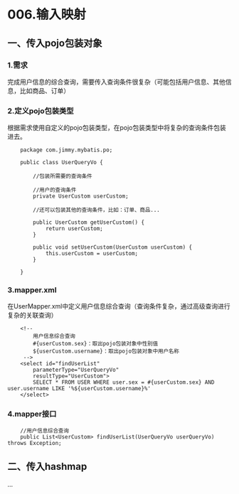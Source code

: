 # 006.输入映射

## 一、传入pojo包装对象

### 1.需求

完成用户信息的综合查询，需要传入查询条件很复杂（可能包括用户信息、其他信息，比如商品、订单）

### 2.定义pojo包装类型

根据需求使用自定义的pojo包装类型，在pojo包装类型中将复杂的查询条件包装进去。

		package com.jimmy.mybatis.po;
		
		public class UserQueryVo {
		
			//包装所需要的查询条件
			
			//用户的查询条件
			private UserCustom userCustom;
			
			//还可以包装其他的查询条件，比如：订单、商品...
		
			public UserCustom getUserCustom() {
				return userCustom;
			}
		
			public void setUserCustom(UserCustom userCustom) {
				this.userCustom = userCustom;
			}
			
		}

### 3.mapper.xml

在UserMapper.xml中定义用户信息综合查询（查询条件复杂，通过高级查询进行复杂的关联查询）

		<!-- 
			用户信息综合查询
			#{userCustom.sex}：取出pojo包装对象中性别值
			${userCustom.username}：取出pojo包装对象中用户名称
		 -->
		<select id="findUserList" 
			parameterType="UserQueryVo" 
			resultType="UserCustom">
			SELECT * FROM USER WHERE user.sex = #{userCustom.sex} AND user.username LIKE '%${userCustom.username}%'
		</select>

### 4.mapper接口

		//用户信息综合查询
		public List<UserCustom> findUserList(UserQueryVo userQueryVo) throws Exception;

## 二、传入hashmap

...
